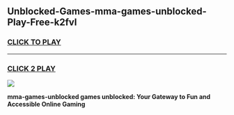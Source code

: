
## Unblocked-Games-mma-games-unblocked-Play-Free-k2fvl
<h3>
<a href="https://premium76.site?title=mma-games-unblocked&ref=18A">CLICK TO PLAY</a></h3>
<hr>

<h3>
<a href="https://premium76.site?title=mma-games-unblocked&ref=18A">CLICK 2 PLAY</a>
  
</h3>

<a href="https://premium76.site?title=mma-games-unblocked&ref=18A"><img src="https://clearcache.store/games.png"></a>


**mma-games-unblocked games unblocked: Your Gateway to Fun and Accessible Online Gaming**
